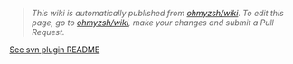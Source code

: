 > _This wiki is automatically published from [ohmyzsh/wiki](https://github.com/ohmyzsh/wiki). To edit this page,_
> _go to [ohmyzsh/wiki](https://github.com/ohmyzsh/wiki), make your changes and submit a Pull Request._

[See svn plugin README](https://github.com/ohmyzsh/ohmyzsh/tree/master/plugins/svn/)

